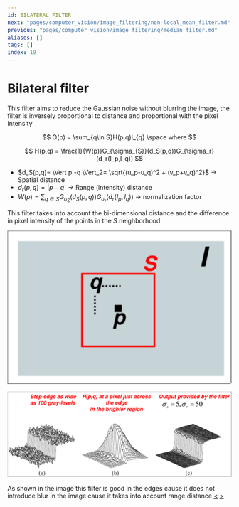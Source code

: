 ```yaml
---
id: BILATERAL_FILTER
next: "pages/computer_vision/image_filtering/non-local_mean_filter.md"
previous: "pages/computer_vision/image_filtering/median_filter.md"
aliases: []
tags: []
index: 19
---
```


# Bilateral filter

This filter aims to reduce the Gaussian noise without blurring the image, the filter is inversely proportional to distance  and proportional with the pixel intensity

$$
O(p) = \sum_{q\in S}H(p,q)I_{q} \space where
$$

$$
H(p,q) = \frac{1}{W(p)}G_{\sigma_{S}}(d_S(p,q))G_{\sigma_r}(d_r(I_p,I_q))
$$
- $d_S(p,q)= \Vert  p -q \Vert_2= \sqrt{(u_p-u_q)^2 + (v_p+v_q)^2}$ -> Spatial distance
- $d_r(p,q)= \vert  p -q \vert$ -> Range (intensity) distance
- $W(p)= \sum_{q\in S}{G_{\sigma_{S}}(d_S(p,q))G_{\sigma_r}(d_r(I_p,I_q))}$ -> normalization factor

This filter takes into account the bi-dimensional distance and the difference in pixel intensity of the points in the $S$ neighborhood

![](assets/computer_vision/Pasted_image_20240302110646.png)

![](assets/computer_vision/Pasted_image_20240302112042.png)

As shown in the image this filter is good in the edges cause it does not introduce blur in the image cause it takes into account range distance
[<](pages/computer_vision/image_filtering/median_filter.md) [>](pages/computer_vision/image_filtering/non-local_mean_filter.md)
